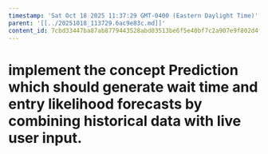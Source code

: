 ```yaml
---
timestamp: 'Sat Oct 18 2025 11:37:29 GMT-0400 (Eastern Daylight Time)'
parent: '[[../20251018_113729.6ac9e83c.md]]'
content_id: 7cbd33447ba87ab8779443528abd03513be6f5e40bf7c2a907e9f802d4f6843c
---
```


# implement the concept Prediction which should generate wait time and entry likelihood forecasts by combining historical data with live user input.

